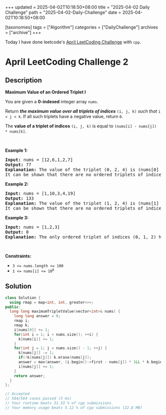 +++
updated = 2025-04-02T10:18:50+08:00
title = "2025-04-02 Daily Challenge"
path = "2025-04-02-Daily-Challenge"
date = 2025-04-02T10:18:50+08:00

[taxonomies]
tags = ["Algorithm"]
categories = ["DailyChallenge"]
archives = ["archive"]
+++

Today I have done leetcode's [April LeetCoding Challenge](https://leetcode.com/problems/maximum-value-of-an-ordered-triplet-i/) with `cpp`.

<!-- more -->

# April LeetCoding Challenge 2

## Description

**Maximum Value of an Ordered Triplet I**

<p>You are given a <strong>0-indexed</strong> integer array <code>nums</code>.</p>

<p>Return <em><strong>the maximum value over all triplets of indices</strong></em> <code>(i, j, k)</code> <em>such that</em> <code>i &lt; j &lt; k</code>. If all such triplets have a negative value, return <code>0</code>.</p>

<p>The <strong>value of a triplet of indices</strong> <code>(i, j, k)</code> is equal to <code>(nums[i] - nums[j]) * nums[k]</code>.</p>

<p>&nbsp;</p>
<p><strong class="example">Example 1:</strong></p>

<pre>
<strong>Input:</strong> nums = [12,6,1,2,7]
<strong>Output:</strong> 77
<strong>Explanation:</strong> The value of the triplet (0, 2, 4) is (nums[0] - nums[2]) * nums[4] = 77.
It can be shown that there are no ordered triplets of indices with a value greater than 77. 
</pre>

<p><strong class="example">Example 2:</strong></p>

<pre>
<strong>Input:</strong> nums = [1,10,3,4,19]
<strong>Output:</strong> 133
<strong>Explanation:</strong> The value of the triplet (1, 2, 4) is (nums[1] - nums[2]) * nums[4] = 133.
It can be shown that there are no ordered triplets of indices with a value greater than 133.
</pre>

<p><strong class="example">Example 3:</strong></p>

<pre>
<strong>Input:</strong> nums = [1,2,3]
<strong>Output:</strong> 0
<strong>Explanation:</strong> The only ordered triplet of indices (0, 1, 2) has a negative value of (nums[0] - nums[1]) * nums[2] = -3. Hence, the answer would be 0.
</pre>

<p>&nbsp;</p>
<p><strong>Constraints:</strong></p>

<ul>
	<li><code>3 &lt;= nums.length &lt;= 100</code></li>
	<li><code>1 &lt;= nums[i] &lt;= 10<sup>6</sup></code></li>
</ul>


## Solution

``` cpp
class Solution {
  using rmap = map<int, int, greater<>>;
public:
  long long maximumTripletValue(vector<int>& nums) {
    long long answer = 0;
    rmap i;
    rmap k;
    i[nums[0]] += 1;
    for(int i = 1; i < nums.size(); ++i) {
      k[nums[i]] += 1;
    }
    for(int j = 1; j < nums.size() - 1; ++j) {
      k[nums[j]] -= 1;
      if(!k[nums[j]]) k.erase(nums[j]);
      answer = max(answer, (i.begin()->first - nums[j]) * 1LL * k.begin()->first);
      i[nums[j]] += 1;
    }
    return answer;
  }
};

// Accepted
// 564/564 cases passed (3 ms)
// Your runtime beats 31.33 % of cpp submissions
// Your memory usage beats 5.12 % of cpp submissions (22.8 MB)
```
